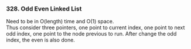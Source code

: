 ### 328. Odd Even Linked List
Need to be in O(length) time and O(1) space.  
Thus consider three pointers, one point to current index, one point to next odd index, one point to the node previous to run.
After change the odd index, the even is also done.
